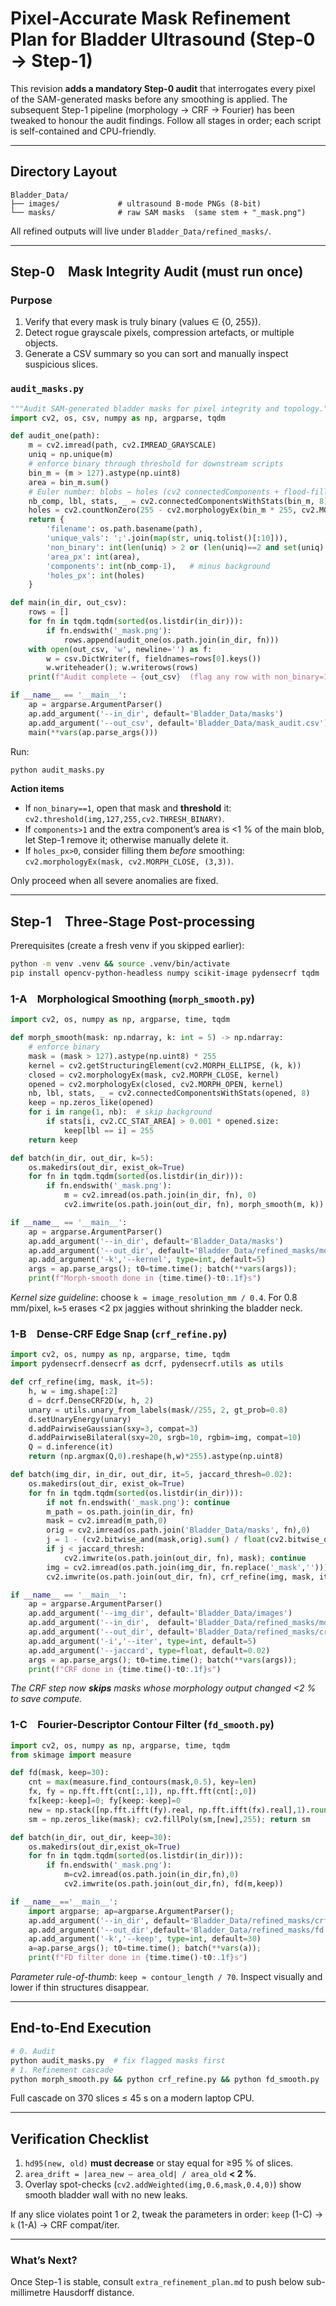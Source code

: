 # Pixel-Accurate Mask Refinement Plan for Bladder Ultrasound (Step-0 → Step-1)

This revision **adds a mandatory Step-0 audit** that interrogates every pixel of the SAM-generated masks before any smoothing is applied.  The subsequent Step-1 pipeline (morphology → CRF → Fourier) has been tweaked to honour the audit findings.  Follow all stages in order; each script is self-contained and CPU-friendly.

---
## Directory Layout
```
Bladder_Data/
├── images/             # ultrasound B-mode PNGs (8-bit)
└── masks/              # raw SAM masks  (same stem + "_mask.png")
```
All refined outputs will live under `Bladder_Data/refined_masks/`.

---
## Step-0 Mask Integrity Audit (**must run once**)

### Purpose
1. Verify that every mask is truly binary (values ∈ {0, 255}).
2. Detect rogue grayscale pixels, compression artefacts, or multiple objects.
3. Generate a CSV summary so you can sort and manually inspect suspicious slices.

### `audit_masks.py`
```python
"""Audit SAM-generated bladder masks for pixel integrity and topology."""
import cv2, os, csv, numpy as np, argparse, tqdm

def audit_one(path):
    m = cv2.imread(path, cv2.IMREAD_GRAYSCALE)
    uniq = np.unique(m)
    # enforce binary through threshold for downstream scripts
    bin_m = (m > 127).astype(np.uint8)
    area = bin_m.sum()
    # Euler number: blobs − holes (cv2 connectedComponents + flood-fill)
    nb_comp, lbl, stats, _ = cv2.connectedComponentsWithStats(bin_m, 8)
    holes = cv2.countNonZero(255 - cv2.morphologyEx(bin_m * 255, cv2.MORPH_CLOSE, np.ones((3,3),np.uint8)))
    return {
        'filename': os.path.basename(path),
        'unique_vals': ';'.join(map(str, uniq.tolist()[:10])),
        'non_binary': int(len(uniq) > 2 or (len(uniq)==2 and set(uniq) != {0,255})),
        'area_px': int(area),
        'components': int(nb_comp-1),   # minus background
        'holes_px': int(holes)
    }

def main(in_dir, out_csv):
    rows = []
    for fn in tqdm.tqdm(sorted(os.listdir(in_dir))):
        if fn.endswith('_mask.png'):
            rows.append(audit_one(os.path.join(in_dir, fn)))
    with open(out_csv, 'w', newline='') as f:
        w = csv.DictWriter(f, fieldnames=rows[0].keys())
        w.writeheader(); w.writerows(rows)
    print(f"Audit complete → {out_csv}  (flag any row with non_binary=1, components>1, or holes_px>0)")

if __name__ == '__main__':
    ap = argparse.ArgumentParser()
    ap.add_argument('--in_dir', default='Bladder_Data/masks')
    ap.add_argument('--out_csv', default='Bladder_Data/mask_audit.csv')
    main(**vars(ap.parse_args()))
```
Run:
```bash
python audit_masks.py
```
**Action items**
* If `non_binary==1`, open that mask and **threshold** it: `cv2.threshold(img,127,255,cv2.THRESH_BINARY)`.
* If `components>1` and the extra component’s area is <1 % of the main blob, let Step-1 remove it; otherwise manually delete it.
* If `holes_px>0`, consider filling them _before_ smoothing: `cv2.morphologyEx(mask, cv2.MORPH_CLOSE, (3,3))`.

Only proceed when all severe anomalies are fixed.

---
## Step-1 Three-Stage Post-processing
Prerequisites (create a fresh venv if you skipped earlier):
```bash
python -m venv .venv && source .venv/bin/activate
pip install opencv-python-headless numpy scikit-image pydensecrf tqdm
```

### 1-A Morphological Smoothing (`morph_smooth.py`)
```python
import cv2, os, numpy as np, argparse, time, tqdm

def morph_smooth(mask: np.ndarray, k: int = 5) -> np.ndarray:
    # enforce binary
    mask = (mask > 127).astype(np.uint8) * 255
    kernel = cv2.getStructuringElement(cv2.MORPH_ELLIPSE, (k, k))
    closed = cv2.morphologyEx(mask, cv2.MORPH_CLOSE, kernel)
    opened = cv2.morphologyEx(closed, cv2.MORPH_OPEN, kernel)
    nb, lbl, stats, _ = cv2.connectedComponentsWithStats(opened, 8)
    keep = np.zeros_like(opened)
    for i in range(1, nb):  # skip background
        if stats[i, cv2.CC_STAT_AREA] > 0.001 * opened.size:
            keep[lbl == i] = 255
    return keep

def batch(in_dir, out_dir, k=5):
    os.makedirs(out_dir, exist_ok=True)
    for fn in tqdm.tqdm(sorted(os.listdir(in_dir))):
        if fn.endswith('_mask.png'):
            m = cv2.imread(os.path.join(in_dir, fn), 0)
            cv2.imwrite(os.path.join(out_dir, fn), morph_smooth(m, k))

if __name__ == '__main__':
    ap = argparse.ArgumentParser()
    ap.add_argument('--in_dir', default='Bladder_Data/masks')
    ap.add_argument('--out_dir', default='Bladder_Data/refined_masks/morph')
    ap.add_argument('-k','--kernel', type=int, default=5)
    args = ap.parse_args(); t0=time.time(); batch(**vars(args));
    print(f"Morph-smooth done in {time.time()-t0:.1f}s")
```
*Kernel size guideline*: choose `k ≈ image_resolution_mm / 0.4`.  For 0.8 mm/pixel, `k=5` erases <2 px jaggies without shrinking the bladder neck.

### 1-B Dense-CRF Edge Snap (`crf_refine.py`)
```python
import cv2, os, numpy as np, argparse, time, tqdm
import pydensecrf.densecrf as dcrf, pydensecrf.utils as utils

def crf_refine(img, mask, it=5):
    h, w = img.shape[:2]
    d = dcrf.DenseCRF2D(w, h, 2)
    unary = utils.unary_from_labels(mask//255, 2, gt_prob=0.8)
    d.setUnaryEnergy(unary)
    d.addPairwiseGaussian(sxy=3, compat=3)
    d.addPairwiseBilateral(sxy=20, srgb=10, rgbim=img, compat=10)
    Q = d.inference(it)
    return (np.argmax(Q,0).reshape(h,w)*255).astype(np.uint8)

def batch(img_dir, in_dir, out_dir, it=5, jaccard_thresh=0.02):
    os.makedirs(out_dir, exist_ok=True)
    for fn in tqdm.tqdm(sorted(os.listdir(in_dir))):
        if not fn.endswith('_mask.png'): continue
        m_path = os.path.join(in_dir, fn)
        mask = cv2.imread(m_path,0)
        orig = cv2.imread(os.path.join('Bladder_Data/masks', fn),0)
        j = 1 - (cv2.bitwise_and(mask,orig).sum() / float(cv2.bitwise_or(mask,orig).sum()+1e-6))
        if j < jaccard_thresh:
            cv2.imwrite(os.path.join(out_dir, fn), mask); continue
        img = cv2.imread(os.path.join(img_dir, fn.replace('_mask','')))
        cv2.imwrite(os.path.join(out_dir, fn), crf_refine(img, mask, it))

if __name__ == '__main__':
    ap = argparse.ArgumentParser()
    ap.add_argument('--img_dir', default='Bladder_Data/images')
    ap.add_argument('--in_dir',  default='Bladder_Data/refined_masks/morph')
    ap.add_argument('--out_dir', default='Bladder_Data/refined_masks/crf')
    ap.add_argument('-i','--iter', type=int, default=5)
    ap.add_argument('--jaccard', type=float, default=0.02)
    args = ap.parse_args(); t0=time.time(); batch(**vars(args));
    print(f"CRF done in {time.time()-t0:.1f}s")
```
*The CRF step now **skips** masks whose morphology output changed <2 % to save compute.*

### 1-C Fourier-Descriptor Contour Filter (`fd_smooth.py`)
```python
import cv2, os, numpy as np, argparse, time, tqdm
from skimage import measure

def fd(mask, keep=30):
    cnt = max(measure.find_contours(mask,0.5), key=len)
    fx, fy = np.fft.fft(cnt[:,1]), np.fft.fft(cnt[:,0])
    fx[keep:-keep]=0; fy[keep:-keep]=0
    new = np.stack([np.fft.ifft(fy).real, np.fft.ifft(fx).real],1).round().astype(int)
    sm = np.zeros_like(mask); cv2.fillPoly(sm,[new],255); return sm

def batch(in_dir, out_dir, keep=30):
    os.makedirs(out_dir,exist_ok=True)
    for fn in tqdm.tqdm(sorted(os.listdir(in_dir))):
        if fn.endswith('_mask.png'):
            m=cv2.imread(os.path.join(in_dir,fn),0)
            cv2.imwrite(os.path.join(out_dir,fn), fd(m,keep))

if __name__=='__main__':
    import argparse; ap=argparse.ArgumentParser();
    ap.add_argument('--in_dir', default='Bladder_Data/refined_masks/crf')
    ap.add_argument('--out_dir',default='Bladder_Data/refined_masks/fd')
    ap.add_argument('-k','--keep', type=int, default=30)
    a=ap.parse_args(); t0=time.time(); batch(**vars(a));
    print(f"FD filter done in {time.time()-t0:.1f}s")
```
*Parameter rule-of-thumb*: `keep ≈ contour_length / 70`.  Inspect visually and lower if thin structures disappear.

---
## End-to-End Execution
```bash
# 0. Audit
python audit_masks.py  # fix flagged masks first
# 1. Refinement cascade
python morph_smooth.py && python crf_refine.py && python fd_smooth.py
```
Full cascade on 370 slices ≤ 45 s on a modern laptop CPU.

---
## Verification Checklist
1. `hd95(new, old)` **must decrease** or stay equal for ≥95 % of slices.
2. `area_drift = |area_new – area_old| / area_old` **< 2 %**.
3. Overlay spot-checks (`cv2.addWeighted(img,0.6,mask,0.4,0)`) show smooth bladder wall with no new leaks.

If any slice violates point 1 or 2, tweak the parameters in order: `keep` (1-C) → `k` (1-A) → CRF compat/iter.

---
### What’s Next?
Once Step-1 is stable, consult `extra_refinement_plan.md` to push below sub-millimetre Hausdorff distance.